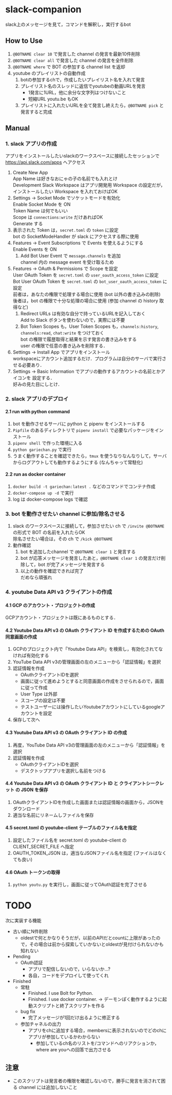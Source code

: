 # slack-companion

slack上のメッセージを見て，コマンドを解釈し，実行するbot

## How to Use

1. `@BOTNAME clear 10` で発言した channel の発言を最新10件削除
1. `@BOTNAME clear all` で発言した channel の発言を全件削除
1. `@BOTNAME where` で BOT の参加する channel list を返却
1. youtube のプレイリストの自動作成
    1. botの参加するchで，作成したいプレイリスト名を入れて発言
    1. プレイリスト名のスレッドに返信でyoutubeの動画URLを発言
        - 1発言に1URL，他に余分な文字列はつけないこと
        - 短縮URL youtu.be もOK
    1. プレイリストに入れたいURLを全て発言し終えたら，`@BOTNAME pick` と発言すると完成

## Manual

### 1. slack アプリの作成

アプリをインストールしたいslackのワークスペースに接続したセッションで https://api.slack.com/apps へアクセス

1. Create New App  
   App Name は好きなおにゃの子の名前でも入れとけ  
   Development Slack Workspace はアプリ開発用 Workspace の設定だが，インストールしたい Workspace を入れておけばOK
1. Settings -> Socket Mode でソケットモードを有効化  
   Enable Socket Mode を ON  
   Token Name は何でもいい  
   Scope は `connections:write` だけあればOK  
   Generate する
1. 表示された Token は，`secret.toml` の `token` に設定  
   bot の SocketModeHandler が slack にアクセスする際に使用
1. Features -> Event Subscriptions で Events を使えるようにする  
   Enable Events を ON
    1. Add Bot User Event で `message.channels` を追加  
       channel 内の message event を受け取るため
1. Features -> OAuth & Permissions で Scope を設定  
   User OAuth Token を `secret.toml` の `user_oauth_access_token` に設定  
   Bot User OAuth Token を `secret.toml` の `bot_user_oauth_access_token` に設定  
   前者は，あなたの権限で処理する場合に使用 (bot 以外の書き込みの削除)  
   後者は，bot の権限で十分な処理の場合に使用 (参加 channel の history 取得など)
    1. Redirect URLs は有効な自分で持っているURLを記入しておく  
       Add to Slack ボタンを使わないので，実際には不要
    1. Bot Token Scopes も，User Token Scopes も，`channels:history`, `channels:read`, `chat:write` をつけておく  
       bot の権限で履歴取得と結果を示す発言の書き込みをする  
       user の権限で任意の書き込みを削除する．
1. Settings -> Install App でアプリをインストール  
   workspaceにアカウント追加するだけ．プログラムは自分のサーバで実行させる必要あり．
1. Settings -> Basic Information でアプリの動作するアカウントの名前とかアイコンを
   設定する．  
   好みの見た目にしとけ．

### 2. slack アプリのデプロイ
#### 2.1 run with python command

1. bot を動作させるサーバに python と pipenv をインストールする
2. `Pipfile` のあるディレクトリで `pipenv install` で必要なパッケージをインストール
3. `pipenv shell` で作った環境に入る
4. `python gariechan.py` で実行
5. うまく動作することを確認できたら，`tmux` を使うなりなんなりして，サーバからログアウトしても動作するようにする (なんちゃって常駐化)

#### 2.2 run as docker container

1. `docker build -t gariechan:latest .` などのコマンドでコンテナ作成
2. `docker-compose up -d` で実行
3. log は docker-compose logs で確認

### 3. bot を動作させたい channel に参加/除名させる

1. slack のワークスペースに接続して，参加させたい ch で `/invite @BOTNAME` の形式で BOT の名前を入れたらOK  
   除名させたい場合は，その ch で `/kick @BOTNAME`
2. 動作確認
    1. bot を追加したchannel で `@BOTNAME clear 1` と発言する
    2. bot が応答メッセージを発言したあと，`@BOTNAME clear 1` の発言だけ削除して，bot が完了メッセージを発言する
    3. 以上の動作を確認できれば完了  
       だめなら頑張れ

### 4. youtube Data API v3 クライアントの作成

#### 4.1 GCP のアカウント・プロジェクトの作成

GCPアカウント・プロジェクトは既にあるものとする．

#### 4.2 Youtube Data API v3 の OAuth クライアント ID を作成するための OAuth 同意画面の作成

1. GCPのプロジェクト内で「Youtube Data API」を検索し，有効化されてなければ有効化する
1. YouTube Data API v3の管理画面の左のメニューから「認証情報」を選択
1. 認証情報を作成
    - OAuthクライアントIDを選択
    - 画面に従って進めようとすると同意画面の作成をさせられるので，画面に従って作成
    - User Type は外部
    - スコープの設定は不要
    - テストユーザーには操作したいYoutubeアカウントにしているgoogleアカウントを設定
1. 保存して次へ

#### 4.3 Youtube Data API v3 の OAuth クライアント ID の作成

1. 再度，YouTube Data API v3の管理画面の左のメニューから「認証情報」を選択
1. 認証情報を作成
    - OAuthクライアントIDを選択
    - デスクトップアプリを選択し名前をつける

#### 4.4 Youtube Data API v3 の OAuth クライアント ID と クライアントシークレット の JSON を保存

1. OAuthクライアントIDを作成した画面または認証情報の画面から，JSONをダウンロード
1. 適当な名前にリネームしファイルを保存

#### 4.5 secret.toml の youtube-client テーブルのファイル名を指定

1. 設定したファイル名を secret.toml の youtube-client の CLIENT_SECRET_FILE へ指定
1. OAUTH_TOKEN_JSON は，適当なJSONファイル名を指定 (ファイルはなくても良い)

#### 4.6 OAuth トークンの取得

1. `python youtu.py` を実行し，画面に従ってOAuth認証を完了させる


# TODO

次に実装する機能

- 古い順にN件削除
    - oldestで何とかなりそうだが，以前のAPIだとcountに上限があったので，その場合は前から探索していかないとoldestが見付けられないかも知れない
- Pending
    - OAuth認証
        - アプリで配信しないので，いらないか…?
        - 各自，コードをデプロイして使ってくれ
- Finished
    - 常駐
        - Finished. I use Bolt for Python.
        - Finished. I use docker container. -> デーモンぽく動作するように起動スクリプトと終了スクリプトを作る
    - bug fix
        - 完了メッセージが1回だけ出るように修正する
    - 参加チャネルの出力
        - アプリをchに追加する場合，membersに表示されないのでどのchにアプリが参加しているかわからない
            - 参加しているch名のリストを/コマンドへのリアクションか，where are youへの回答で出力させる


## 注意

- このスクリプトは発言者の権限を確認しないので，勝手に発言を消されて困る channel には追加しないこと


